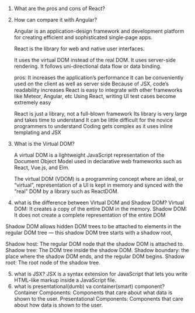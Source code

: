 1. What are the pros and cons of React?
2. How can compare it with Angular?

   Angular is an application-design framework and development platform for creating efficient and sophisticated single-page apps.

   React is the library for web and native user interfaces.

   It uses the virtual DOM instead of the real DOM.
   It uses server-side rendering.
   It follows uni-directional data flow or data binding.

   pros:
   It increases the application’s performance
   It can be conveniently used on the client as well as server side
   Because of JSX, code’s readability increases
   React is easy to integrate with other frameworks like Meteor, Angular, etc
   Using React, writing UI test cases become extremely easy

   React is just a library, not a full-blown framework
   Its library is very large and takes time to understand
   It can be little difficult for the novice programmers to understand
   Coding gets complex as it uses inline templating and JSX

3. What is the Virtual DOM?

   A virtual DOM is a lightweight JavaScript representation of the Document Object Model used in declarative web frameworks such as React, Vue.js, and Elm.

   The virtual DOM (VDOM) is a programming concept where an ideal, or “virtual”, representation of a UI is kept in memory and synced with the “real” DOM by a library such as ReactDOM.

4. what is the difference between Virtual DOM and Shadow DOM?
   Virtual DOM: It creates a copy of the entire DOM in the memory. Shadow DOM: It does not create a complete representation of the entire DOM

Shadow DOM allows hidden DOM trees to be attached to elements in the regular DOM tree — this shadow DOM tree starts with a shadow root,

Shadow host: The regular DOM node that the shadow DOM is attached to.
Shadow tree: The DOM tree inside the shadow DOM.
Shadow boundary: the place where the shadow DOM ends, and the regular DOM begins.
Shadow root: The root node of the shadow tree.

5. what is JSX?
   JSX is a syntax extension for JavaScript that lets you write HTML-like markup inside a JavaScript file.
6. what is presentational(dumb) va container(smart) component?
   Container Components: Components that care about what data is shown to the user.
   Presentational Components: Components that care about how data is shown to the user.
